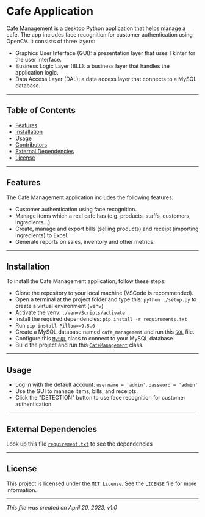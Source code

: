 # Cafe Application

Cafe Management is a desktop Python application that helps manage a cafe.
The app includes face recognition for customer authentication using OpenCV.
It consists of three layers:

- Graphics User Interface (GUI): a presentation layer that uses Tkinter for the user interface.
- Business Logic Layer (BLL): a business layer that handles the application logic.
- Data Access Layer (DAL): a data access layer that connects to a MySQL database.

___

## Table of Contents

- [Features](#features)
- [Installation](#installation)
- [Usage](#usage)
- [Contributors](#contributors)
- [External Dependencies](#external-dependencies)
- [License](#license)

___

## Features

The Cafe Management application includes the following features:

- Customer authentication using face recognition.
- Manage items which a real cafe has (e.g. products, staffs, customers, ingredients...).
- Create, manage and export bills (selling products) and receipt (importing ingredients) to Excel.
- Generate reports on sales, inventory and other metrics.

___

## Installation

To install the Cafe Management application, follow these steps:

- Clone the repository to your local machine (VSCode is recommended).
- Open a terminal at the project folder and type this: `python ./setup.py` to create a virtual environment (venv)
- Activate the venv: `./venv/Scripts/activate`
- Install the required dependencies: `pip install -r requirements.txt`
- Run `pip install Pillow==9.5.0`
- Create a MySQL database named `cafe_management` and run this [`SQL`](cafe_application/database/cafe_db.sql) file.
- Configure this [`MySQL`](cafe_application/src/DAL/MySQL.py) class to connect to your MySQL database.
- Build the project and run this [`CafeManagement`](cafe_application/src/main/CafeApplication.py) class.

___

## Usage

- Log in with the default account: `username = 'admin'`, `password = 'admin'`
- Use the GUI to manage items, bills, and receipts.
- Click the "DETECTION" button to use face recognition for customer authentication.
___

## External Dependencies

Look up this file [`requirement.txt`](requirements.txt) to see the dependencies

___

## License

This project is licensed under the [`MIT License`](https://opensource.org/licenses/MIT).
See the [`LICENSE`](LICENSE) file for more information.

___

_This file was created on April 20, 2023, v1.0_
